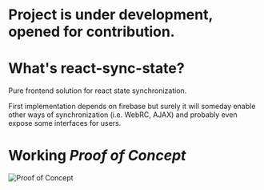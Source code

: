 # Project is under development, opened for contribution.

# What's react-sync-state?
Pure frontend solution for react state synchronization.

First implementation depends on firebase but surely it will someday enable other ways of synchronization (i.e. WebRC, AJAX) and probably
even expose some interfaces for users.

# Working *Proof of Concept*
![Proof of Concept](https://media.giphy.com/media/3o6ZtcaSBz5avv1Amk/giphy.gif)
